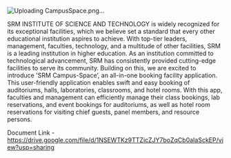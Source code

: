 
![Uploading CampusSpace.png…]()



SRM INSTITUTE OF SCIENCE AND TECHNOLOGY is widely recognized for its exceptional facilities, which we believe set a standard that every other educational institution aspires to achieve. With top-tier leaders, management, faculties, technology, and a multitude of other facilities, SRM is a leading institution in higher education.
As an institution committed to technological advancement, SRM has consistently provided cutting-edge facilities to serve its community. Building on this, we are excited to introduce 'SRM Campus-Space’, an all-in-one booking facility application. This user-friendly application enables swift and easy booking of auditoriums, halls, 
laboratories, classrooms, and hotel rooms. With this app, faculties and management can efficiently manage their class bookings, lab reservations, and event bookings for auditoriums, as well as hotel room reservations for visiting chief guests, panel members, and resource persons.

Document Link - https://drive.google.com/file/d/1NSEWTKz9TTZicZJY7boZqCb0aIaSckEP/view?usp=sharing
